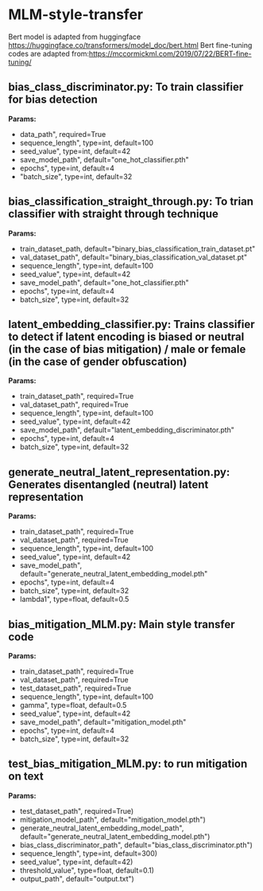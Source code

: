 # MLM-style-transfer

Bert model is adapted from huggingface https://huggingface.co/transformers/model_doc/bert.html
Bert fine-tuning codes are adapted from:https://mccormickml.com/2019/07/22/BERT-fine-tuning/

## bias_class_discriminator.py: To train classifier for bias detection
__Params:__

- data_path", required=True
- sequence_length", type=int, default=100
- seed_value", type=int, default=42
- save_model_path", default="one_hot_classifier.pth"
- epochs", type=int, default=4
- "batch_size", type=int, default=32

## bias_classification_straight_through.py: To trian classifier with straight through technique
__Params:__

- train_dataset_path, default="binary_bias_classification_train_dataset.pt"
- val_dataset_path", default="binary_bias_classification_val_dataset.pt"
- sequence_length", type=int, default=100
- seed_value", type=int, default=42
- save_model_path", default="one_hot_classifier.pth"
- epochs", type=int, default=4
- batch_size", type=int, default=32

## latent_embedding_classifier.py: Trains classifier to detect if latent encoding is biased or neutral (in the case of bias mitigation) / male or female (in the case of gender obfuscation)
__Params:__

- train_dataset_path", required=True
- val_dataset_path", required=True
- sequence_length", type=int, default=100
- seed_value", type=int, default=42
- save_model_path", default="latent_embedding_discriminator.pth"
- epochs", type=int, default=4
- batch_size", type=int, default=32

## generate_neutral_latent_representation.py: Generates disentangled (neutral) latent representation
__Params:__

- train_dataset_path", required=True
- val_dataset_path", required=True
- sequence_length", type=int, default=100
- seed_value", type=int, default=42
- save_model_path", default="generate_neutral_latent_embedding_model.pth" 
- epochs", type=int, default=4
- batch_size", type=int, default=32
- lambda1", type=float, default=0.5

## bias_mitigation_MLM.py: Main style transfer code
__Params:__

- train_dataset_path", required=True
- val_dataset_path", required=True
- test_dataset_path", required=True
- sequence_length", type=int, default=100
- gamma", type=float, default=0.5
- seed_value", type=int, default=42
- save_model_path", default="mitigation_model.pth"
- epochs", type=int, default=4
- batch_size", type=int, default=32

## test_bias_mitigation_MLM.py: to run mitigation on text
__Params:__

- test_dataset_path", required=True)
- mitigation_model_path", default="mitigation_model.pth")
- generate_neutral_latent_embedding_model_path", default="generate_neutral_latent_embedding_model.pth")
- bias_class_discriminator_path", default="bias_class_discriminator.pth")
- sequence_length", type=int, default=300)
- seed_value", type=int, default=42)
- threshold_value", type=float, default=0.1)
- output_path", default="output.txt")
